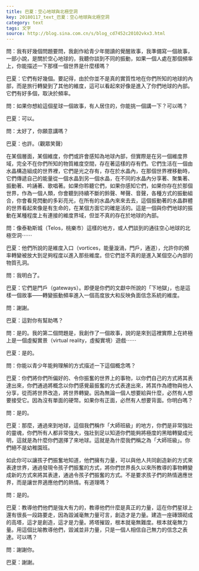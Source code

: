 ```yaml
---
title: 巴夏：空心地球與北極空洞
key: 20180117_text_巴夏：空心地球與北極空洞
category: text
tags: 文字
source: http://blog.sina.com.cn/s/blog_cd7452c20102vkx3.html
---
```


問：我有好幾個問題要問，我創作給青少年閱讀的覺醒故事，我準備寫一個故事，一部小說，是關於空心地球的，我聽你談到不同的振動，如果一個人處在那個頻率上，你能描述一下那樣一個世界是什麼樣嗎？

巴夏：它們有好幾個。要記得，由於你並不是真的實質性地在你們所知的地球的內部，而是旅行轉變到了其他的維度，這可以看起來好像是進入了你們地球的內部。它們有好多個，取決於頻率。

問：如果你想給這個星球一個故事，有人居住的，你能挑一個講一下？可以嗎？

巴夏：可以。

問：太好了，你願意講嗎？

巴夏：也許。（觀眾笑聲）

在某個層面，某個維度，你們或許會感知為地球內部，但實際是在另一個維度界域，完全不在你們所知的物質維度空間，存在著這樣的存有們。它們生活在一個由水晶構造組成的世界裡，它們是光之存有，存在於水晶內，在那個世界裡移動時，它們傳遞自己的能量從一個水晶到另一個水晶，在不同的水晶內分享著、聚集著、振動著、吟誦著、歌唱著。如果你聆聽它們，如果你感知它們，如果你存在於那個世界，作為一個人類，你會聽到持續不斷的鈴聲、琴聲、音聲，各種方式的振動組合，你會看見閃動的多彩亮光，在所有的水晶內來來去去，這個振動著的水晶群體的世界看起來像是有生命的，在某個方面它的確是活的。這是一個與你們地球的振動在某種程度上有連接的維度界域，但並不真的存在於地球的內部。

問：像泰勒斯城（Telos，桃樂市）這樣的地方，或人們談到的通往空心地球的北極空洞⋯⋯

巴夏：他們所說的是維度入口（vortices，能量漩渦，門戶，通道），允許你的頻率轉變被放大到足夠程度以進入那些維度。但它們並不真的是進入某個空心內部的物質孔洞。

問：我明白了。

巴夏：它們是門戶（gateways）。即便是你們的文獻中所說的「下地獄」，也是這樣一個故事——轉變振動頻率進入一個高度放大和反映負面信念系統的維度。

問：謝謝。

巴夏：這對你有幫助嗎？

問：是的。我的第二個問題是，我創作了一個故事，說的是來到這裡實際上在終極上是一個虛擬實景（virtual reality，虛擬實境）遊戲⋯⋯

巴夏：是的。

問：你能以青少年能夠理解的方式描述一下這個概念嗎？

巴夏：你們將你們所偏好的、令你振奮的世界上的事物，以你們自己的方式將其表達出來，你們通過將概念以你們感覺最振奮的方式表達出來，將其作為禮物與他人分享，從而將世界改造，將世界轉變。因為無論一個人想要給與什麼，必然有人想要接受它。因為沒有單面的硬幣。如果你有正面，必然有人想要背面。你明白嗎？

問：是的。

巴夏：那麼，通過來到地球，這個我們稱作「大師班級」的地方，你們是非常強壯的靈魂，你們所有人都非常強大，強壯到足以知道你們能夠將極度的黑暗轉變成光明，這就是為什麼你們選擇了來地球。這就是為什麼我們稱之為「大師班級」。你們絕不是幼稚園班。

如此你可以讓孩子們振奮地知道，他們擁有力量，可以與他人共同創造新的方式來表達世界，通過發現令孩子們振奮的方式，將你們世界長久以來所教導的事物轉變成新的方式來將其表達，通過令孩子們振奮的方式。不是要求孩子們的熱情適應世界，而是讓世界適應他們的熱情。有道理嗎？

問：是的。

巴夏：教導他們他們是強大有力的，教導他們什麼是真正的力量，這在你們星球上還有很長一段路要走，因為毀滅毫無力量可言，創造才是力量。建造一座磚頭砌成的高塔，這才是創造，這才是力量。將塔摧毀，根本就毫無難度。根本就毫無力量。用這個比喻教導他們，毀滅並非力量，只是一個人相信自己無力的信念之表達。可以嗎？

問：謝謝你。

巴夏：謝謝。
